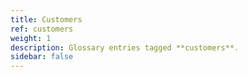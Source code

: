 ```yaml
---
title: Customers
ref: customers
weight: 1
description: Glossary entries tagged **customers**.
sidebar: false
---
```


